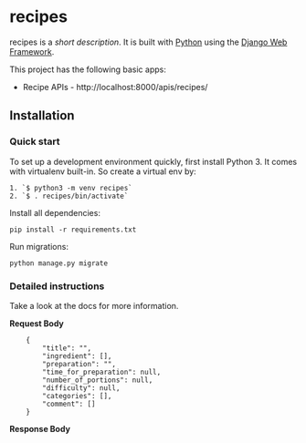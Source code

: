 

# recipes

recipes is a _short description_. It is built with [Python][0] using the [Django Web Framework][1].

This project has the following basic apps:

* Recipe APIs - http://localhost:8000/apis/recipes/

## Installation

### Quick start

To set up a development environment quickly, first install Python 3. It
comes with virtualenv built-in. So create a virtual env by:

    1. `$ python3 -m venv recipes`
    2. `$ . recipes/bin/activate`

Install all dependencies:

    pip install -r requirements.txt

Run migrations:

    python manage.py migrate

### Detailed instructions

Take a look at the docs for more information.

**Request Body**

        {
            "title": "",
            "ingredient": [],
            "preparation": "",
            "time_for_preparation": null,
            "number_of_portions": null,
            "difficulty": null,
            "categories": [],
            "comment": []
        }


**Response Body**


[0]: https://www.python.org/
[1]: https://www.djangoproject.com/
